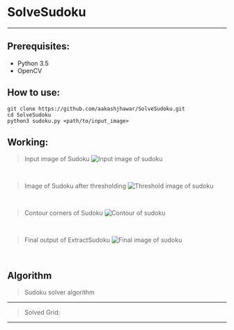 # SolveSudoku

----------
 
Prerequisites:
-------------

- Python 3.5
- OpenCV

How to use: 
----------
    git clone https://github.com/aakashjhawar/SolveSudoku.git
    cd SolveSudoku
    python3 sudoku.py <path/to/input_image>


Working:
-------
> Input image of Sudoku
![Input image of sudoku](https://github.com/aakashjhawar/SolveSudoku/blob/master/images/sudoku.jpg)
</br>

> Image of Sudoku after thresholding
![Threshold image of sudoku](https://github.com/aakashjhawar/SolveSudoku/blob/master/images/threshold.jpg)
</br>

> Contour corners of Sudoku
![Contour of sudoku](https://github.com/aakashjhawar/SolveSudoku/blob/master/images/contour.jpg)
</br>


> Final output of ExtractSudoku 
![Final image of sudoku](https://github.com/aakashjhawar/SolveSudoku/blob/master/images/final.jpg)
</br>

Algorithm
-------------

> Sudoku solver algorithm

-------


> Solved Grid:

----------


